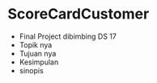 # ScoreCardCustomer
- Final Project dibimbing DS 17
- Topik nya
- Tujuan nya
- Kesimpulan
- sinopis

